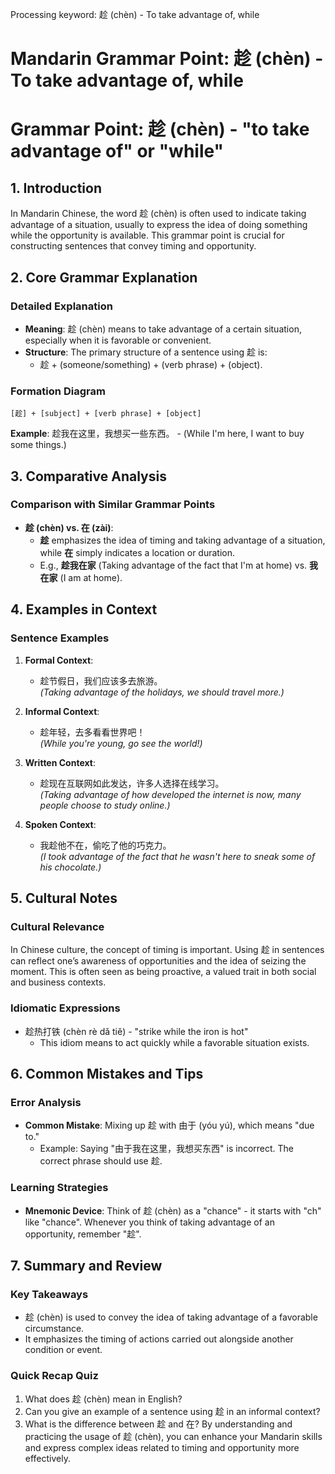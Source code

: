 Processing keyword: 趁 (chèn) - To take advantage of, while
# Mandarin Grammar Point: 趁 (chèn) - To take advantage of, while
# Grammar Point: 趁 (chèn) - "to take advantage of" or "while"
## 1. Introduction
In Mandarin Chinese, the word 趁 (chèn) is often used to indicate taking advantage of a situation, usually to express the idea of doing something while the opportunity is available. This grammar point is crucial for constructing sentences that convey timing and opportunity.
## 2. Core Grammar Explanation
### Detailed Explanation
- **Meaning**: 趁 (chèn) means to take advantage of a certain situation, especially when it is favorable or convenient.
- **Structure**: The primary structure of a sentence using 趁 is:
  - 趁 + (someone/something) + (verb phrase) + (object).
### Formation Diagram
```
[趁] + [subject] + [verb phrase] + [object]
```
**Example**: 趁我在这里，我想买一些东西。
    - (While I'm here, I want to buy some things.)
## 3. Comparative Analysis
### Comparison with Similar Grammar Points
- **趁 (chèn) vs. 在 (zài)**: 
  - **趁** emphasizes the idea of timing and taking advantage of a situation, while **在** simply indicates a location or duration.
  - E.g., **趁我在家** (Taking advantage of the fact that I'm at home) vs. **我在家** (I am at home).
## 4. Examples in Context
### Sentence Examples
1. **Formal Context**:
   - 趁节假日，我们应该多去旅游。  
     *(Taking advantage of the holidays, we should travel more.)*
2. **Informal Context**:
   - 趁年轻，去多看看世界吧！  
     *(While you're young, go see the world!)*
   
3. **Written Context**:
   - 趁现在互联网如此发达，许多人选择在线学习。  
     *(Taking advantage of how developed the internet is now, many people choose to study online.)*
4. **Spoken Context**:
   - 我趁他不在，偷吃了他的巧克力。  
     *(I took advantage of the fact that he wasn't here to sneak some of his chocolate.)*
## 5. Cultural Notes
### Cultural Relevance
In Chinese culture, the concept of timing is important. Using 趁 in sentences can reflect one’s awareness of opportunities and the idea of seizing the moment. This is often seen as being proactive, a valued trait in both social and business contexts.
### Idiomatic Expressions
- 趁热打铁 (chèn rè dǎ tiě) - "strike while the iron is hot"
  - This idiom means to act quickly while a favorable situation exists.
## 6. Common Mistakes and Tips
### Error Analysis
- **Common Mistake**: Mixing up 趁 with 由于 (yóu yú), which means "due to."
  - Example: Saying "由于我在这里，我想买东西" is incorrect. The correct phrase should use 趁.
### Learning Strategies
- **Mnemonic Device**: Think of 趁 (chèn) as a "chance" - it starts with "ch" like "chance". Whenever you think of taking advantage of an opportunity, remember "趁".
## 7. Summary and Review
### Key Takeaways
- 趁 (chèn) is used to convey the idea of taking advantage of a favorable circumstance.
- It emphasizes the timing of actions carried out alongside another condition or event.
### Quick Recap Quiz
1. What does 趁 (chèn) mean in English?
2. Can you give an example of a sentence using 趁 in an informal context?
3. What is the difference between 趁 and 在?
By understanding and practicing the usage of 趁 (chèn), you can enhance your Mandarin skills and express complex ideas related to timing and opportunity more effectively.
